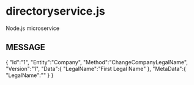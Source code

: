 # directoryservice.js
Node.js microservice

## MESSAGE

{
    "Id":"1",
    "Entity":"Company",
    "Method":"ChangeCompanyLegalName",
    "Version":"1",
    "Data":{
        "LegalName":"First Legal Name"
    },
    "MetaData":{
        "LegalName":""
    }
}
